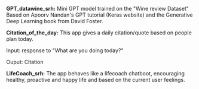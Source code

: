 **GPT_datawine_srh:**
Mini GPT model trained on the "Wine review Dataset" 
Based on Apoorv Nandan's GPT tutorial (Keras website) and the Generative Deep Learning book from David Foster.

**Citation_of_the_day:**
This app gives a daily citation/quote based on people plan today.

Input: response to "What are you doing today?"

Ouput: Citation

**LifeCoach_srh:**
The app behaves like a lifecoach chatboot, encouraging healthy, proactive and happy life and based on the current user feelings.
